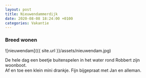 ```yaml
---
layout: post
title: Nieuwendammerdijk
date: 2020-08-08 18:24:00 +0100
categories: Vakantie
---
```


### Breed wonen

![nieuwendam]({{ site.url }}/assets/nieuwendam.jpg)  

De hele dag een beetje buitenspelen in het water rond Robbert zijn woonboot.  
Af en toe een klein mini drankje. Fijn bijgepraat met Jan en alleman.
